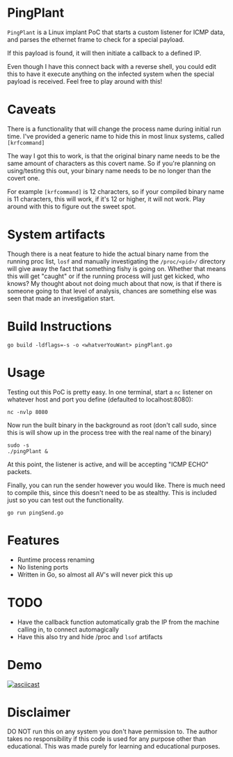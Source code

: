 # PingPlant

`PingPlant` is a Linux implant PoC that starts a custom listener for ICMP data, and parses the ethernet frame to check for a special payload.

If this payload is found, it will then initiate a callback to a defined IP.

Even though I have this connect back with a reverse shell, you could edit this to have it execute anything on the infected system when the special payload is received. Feel free to play around with this!


# Caveats

There is a functionality that will change the process name during initial run time. I've provided a generic name to hide this in most linux systems, called `[krfcommand]`

The way I got this to work, is that the original binary name needs to be the same amount of characters as this covert name. So if you're planning on using/testing this out, your binary name needs to be no longer than the covert one. 

For example `[krfcommand]` is 12 characters, so if your compiled binary name is 11 characters, this will work, if it's 12 or higher, it will not work. Play around with this to figure out the sweet spot.


# System artifacts

Though there is a neat feature to hide the actual binary name from the running proc list, `losf` and manually investigating the `/proc/<pid>/` directory will give away the fact that something fishy is going on. Whether that means this will get "caught" or if the running process will just get kicked, who knows? My thought about not doing much about that now, is that if there is someone going to that level of analysis, chances are something else was seen that made an investigation start.



# Build Instructions

```
go build -ldflags=-s -o <whatverYouWant> pingPlant.go
```

# Usage

Testing out this PoC is pretty easy. In one terminal, start a `nc` listener on whatever host and port you define (defaulted to localhost:8080):

```
nc -nvlp 8080
```

Now run the built binary in the background as root (don't call sudo, since this is will show up in the process tree with the real name of the binary)

```
sudo -s
./pingPlant &
```

At this point, the listener is active, and will be accepting "ICMP ECHO" packets. 

Finally, you can run the sender however you would like. There is much need to compile this, since this doesn't need to be as stealthy. This is included just so you can test out the functionality. 

```
go run pingSend.go
``` 


# Features

* Runtime process renaming
* No listening ports
* Written in Go, so almost all AV's will never pick this up


# TODO 

* Have the callback function automatically grab the IP from the machine calling in, to connect automagically
* Have this also try and hide /proc and `lsof` artifacts

# Demo

[![asciicast](https://asciinema.org/a/SvNWp9d8a6U3Zyz8WGhTns9Na.svg)](https://asciinema.org/a/SvNWp9d8a6U3Zyz8WGhTns9Na)


# Disclaimer

DO NOT run this on any system you don't have permission to. The author takes no responsibility if this code is used for any purpose other than educational. This was made purely for learning and educational purposes.
